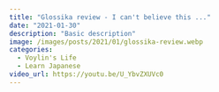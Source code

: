 ```yaml
---
title: "Glossika review - I can't believe this ..."
date: "2021-01-30"
description: "Basic description"
image: /images/posts/2021/01/glossika-review.webp
categories:
  - Voylin's Life
  - Learn Japanese
video_url: https://youtu.be/U_YbvZXUVc0
---
```


